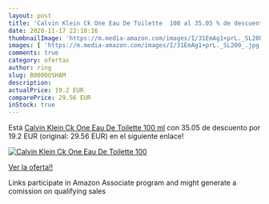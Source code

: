 ```yaml
---
layout: post
title: 'Calvin Klein Ck One Eau De Toilette  100 al 35.05 % de descuento'
date: 2020-11-17 22:10:16
thumbnailImage: 'https://m.media-amazon.com/images/I/31EmAg1+prL._SL200_.jpg'
images: [ 'https://m.media-amazon.com/images/I/31EmAg1+prL._SL200_.jpg' ]
comments: true
category: ofertas
author: ring
slug: B000OOSHAM
description:
actualPrice: 19.2 EUR
comparePrice: 29.56 EUR
inStock: true
---
```


Está [Calvin Klein Ck One Eau De Toilette  100 ml](https://www.amazon.it/dp/B000OOSHAM/?tag=tolees00-21) con 35.05 de descuento por 19.2 EUR (original: 29.56 EUR) en el siguiente enlace!

[![Calvin Klein Ck One Eau De Toilette  100](https://m.media-amazon.com/images/I/31EmAg1+prL._SL200_.jpg)](https://www.amazon.it/dp/B000OOSHAM/?tag=tolees00-21)

[Ver la oferta!!](https://www.amazon.it/dp/B000OOSHAM/?tag=tolees00-21)

Links participate in Amazon Associate program and might generate a comission on qualifying sales



